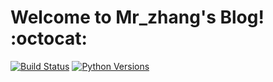 # Welcome to Mr_zhang's Blog! :octocat:

[![Build Status](https://travis-ci.org/522338473/blogs.svg?branch=master)](https://travis-ci.org/522338473/blogs)
[![Python Versions](https://img.shields.io/badge/python-2.x%2C%203.x-blue.svg)](https://www.python.org/)
